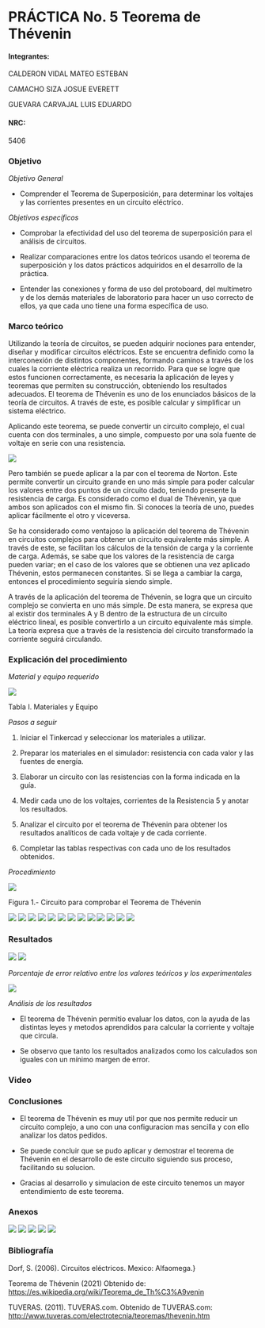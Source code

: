 
# PRÁCTICA No. 5 Teorema de Thévenin

#### Integrantes:

CALDERON VIDAL MATEO ESTEBAN

CAMACHO SIZA JOSUE EVERETT

GUEVARA CARVAJAL LUIS EDUARDO

#### NRC:

5406

### Objetivo

*Objetivo General*

- Comprender  el Teorema de Superposición, para determinar los voltajes y las corrientes presentes en un circuito eléctrico.

*Objetivos específicos*

- Comprobar la efectividad del uso del teorema de superposición para el análisis de circuitos.

- Realizar comparaciones entre los datos teóricos usando el teorema de superposición y los datos prácticos adquiridos en el desarrollo de la práctica.

- Entender las conexiones y forma de uso del protoboard, del multímetro y de los   demás materiales de laboratorio para hacer un uso correcto de ellos, ya que cada uno tiene una forma específica de uso.

### Marco teórico

Utilizando la teoría de circuitos, se pueden adquirir nociones para entender, diseñar y modificar circuitos eléctricos. Este se encuentra definido como la interconexión de distintos componentes, formando caminos a través de los cuales la corriente eléctrica realiza un recorrido. Para que se logre que estos funcionen correctamente, es necesaria la aplicación de leyes y teoremas que permiten su construcción, obteniendo los resultados adecuados. El teorema de Thévenin es uno de los enunciados básicos de la teoría de circuitos. A través de este, es posible calcular y simplificar un sistema eléctrico.

Aplicando este teorema, se puede convertir un circuito complejo, el cual cuenta con dos terminales, a uno simple, compuesto por una sola fuente de voltaje en serie con una resistencia.

<img src="Imagenes/theve.jpg">

Pero también se puede aplicar a la par con el teorema de Norton. Este permite convertir un circuito grande en uno más simple para poder calcular los valores entre dos puntos de un circuito dado, teniendo presente la resistencia de carga. Es considerado como el dual de Thévenin, ya que ambos son aplicados con el mismo fin. Si conoces la teoría de uno, puedes aplicar fácilmente el otro y viceversa.

Se ha considerado como ventajoso la aplicación del teorema de Thévenin en circuitos complejos para obtener un circuito equivalente más simple. A través de este, se facilitan los cálculos de la tensión de carga y la corriente de carga. Además, se sabe que los valores de la resistencia de carga pueden variar; en el caso de los valores que se obtienen una vez aplicado Thévenin, estos permanecen constantes. Si se llega a cambiar la carga, entonces el procedimiento seguiría siendo simple.

A través de la aplicación del teorema de Thévenin, se logra que un circuito complejo se convierta en uno más simple. De esta manera, se expresa que al existir dos terminales A y B dentro de la estructura de un circuito eléctrico lineal, es posible convertirlo a un circuito equivalente más simple. La teoría expresa que a través de la resistencia del circuito transformado la corriente seguirá circulando.

### Explicación del procedimiento

*Material y equipo requerido*

<img src="Imagenes/tabla1.jpg">

Tabla I. Materiales y Equipo

*Pasos a seguir*

1. Iniciar el Tinkercad y seleccionar los materiales a utilizar.

2. Preparar los materiales en el simulador: resistencia con cada valor y las fuentes de energía.

3. Elaborar un circuito con las resistencias con la forma indicada en la guía.

4. Medir cada uno de los voltajes, corrientes de la Resistencia 5 y anotar los resultados.

5. Analizar el circuito por el teorema de Thévenin para obtener los resultados analíticos de cada voltaje y de cada corriente.

6. Completar las tablas respectivas con cada uno de los resultados obtenidos.

*Procedimiento*

<img src="Imagenes/circuito1.jpg">

Figura 1.- Circuito para comprobar el Teorema de Thévenin

<img src="Imagenes/circuito.jpeg">

<img src="Imagenes/circuito1.jpeg">

<img src="Imagenes/circuitor.jpeg">

<img src="Imagenes/circuit.jpeg">

<img src="Imagenes/circuit2.jpeg">

<img src="Imagenes/circuit3.jpeg">        

<img src="Imagenes/calculo1.jpg">

<img src="Imagenes/circuir.jpeg">

<img src="Imagenes/circui2.jpeg">

<img src="Imagenes/circui3.jpeg">

<img src="Imagenes/circui4.jpeg">

<img src="Imagenes/circu.jpeg">

<img src="Imagenes/circu2.jpeg">

### Resultados

<img src="Imagenes/tablaA.jpeg">

<img src="Imagenes/tablaB.jpeg">

*Porcentaje de error relativo entre los valores teóricos y los experimentales*

<img src="Imagenes/error.jpg">

*Análisis de los resultados*

- El teorema de Thévenin permitio evaluar los datos, con la ayuda de las distintas leyes y metodos aprendidos para calcular la corriente y voltaje que circula.

- Se observo que tanto los resultados analizados como los calculados son iguales con un mínimo margen de error.

### Video

### Conclusiones

- El teorema de Thévenin es muy util por que  nos  permite  reducir  un  circuito complejo, a uno con una configuracion mas sencilla y con ello analizar los datos pedidos.

- Se puede concluir que se pudo aplicar y demostrar el teorema de Thévenin en el desarrollo de este circuito siguiendo sus proceso, facilitando su solucion.

- Gracias al desarrollo y simulacion de este circuito tenemos un mayor entendimiento de este teorema.

### Anexos

<img src="Imagenes/anexo1.jpeg">

<img src="Imagenes/anexo2.jpeg">

<img src="Imagenes/anexo3.jpeg">

<img src="Imagenes/anexo4.jpeg">

<img src="Imagenes/anexo5.jpeg">

### Bibliografía

Dorf,  S.  (2006).  Circuitos eléctricos. Mexico: Alfaomega.}  

Teorema  de  Thévenin (2021)  Obtenido de: https://es.wikipedia.org/wiki/Teorema_de_Th%C3%A9venin  

TUVERAS. (2011). TUVERAS.com. Obtenido de TUVERAS.com: http://www.tuveras.com/electrotecnia/teoremas/thevenin.htm
